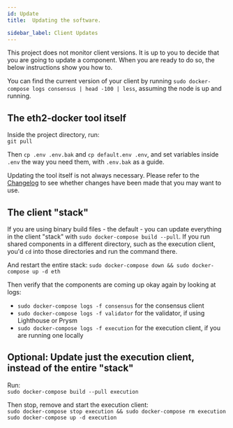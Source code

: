 ```yaml
---
id: Update
title:  Updating the software.

sidebar_label: Client Updates
---
```


This project does not monitor client versions. It is up to you to decide that you
are going to update a component. When you are ready to do so, the below instructions
show you how to.

You can find the current version of your client by running `sudo docker-compose logs consensus | head -100 | less`,
assuming the node is up and running.

## The eth2-docker tool itself

Inside the project directory, run:<br />
`git pull`

Then `cp .env .env.bak` and `cp default.env .env`, and set variables inside `.env`
the way you need them, with `.env.bak` as a guide.

Updating the tool itself is not always necessary. Please refer to the [Changelog](../About/Changelog.md) to see
whether changes have been made that you may want to use.

## The client "stack"

If you are using binary build files - the default - you can update everything
in the client "stack" with `sudo docker-compose build --pull`. If you
run shared components in a different directory, such as the execution client,
you'd `cd` into those directories and run the command there.

And restart the entire stack: `sudo docker-compose down && sudo docker-compose up -d eth`

Then verify that the components are coming up okay again by looking at logs:
- `sudo docker-compose logs -f consensus` for the consensus client
- `sudo docker-compose logs -f validator` for the validator, if using Lighthouse or Prysm
- `sudo docker-compose logs -f execution` for the execution client, if you are running one locally

## Optional: Update just the execution client, instead of the entire "stack"

Run:<br />
`sudo docker-compose build --pull execution`

Then stop, remove and start the execution client:<br />
`sudo docker-compose stop execution && sudo docker-compose rm execution`<br />
`sudo docker-compose up -d execution`
